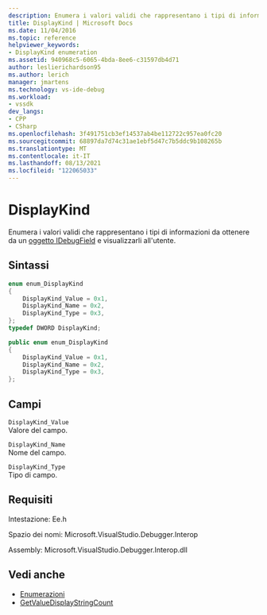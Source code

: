 ```yaml
---
description: Enumera i valori validi che rappresentano i tipi di informazioni da ottenere da un oggetto IDebugField e visualizzarli all'utente.
title: DisplayKind | Microsoft Docs
ms.date: 11/04/2016
ms.topic: reference
helpviewer_keywords:
- DisplayKind enumeration
ms.assetid: 940968c5-6065-4bda-8ee6-c31597db4d71
author: leslierichardson95
ms.author: lerich
manager: jmartens
ms.technology: vs-ide-debug
ms.workload:
- vssdk
dev_langs:
- CPP
- CSharp
ms.openlocfilehash: 3f491751cb3ef14537ab4be112722c957ea0fc20
ms.sourcegitcommit: 68897da7d74c31ae1ebf5d47c7b5ddc9b108265b
ms.translationtype: MT
ms.contentlocale: it-IT
ms.lasthandoff: 08/13/2021
ms.locfileid: "122065033"
---
```

# <a name="displaykind"></a>DisplayKind
Enumera i valori validi che rappresentano i tipi di informazioni da ottenere da un [oggetto IDebugField](../../../extensibility/debugger/reference/idebugfield.md) e visualizzarli all'utente.

## <a name="syntax"></a>Sintassi

```cpp
enum enum_DisplayKind
{
    DisplayKind_Value = 0x1,
    DisplayKind_Name = 0x2,
    DisplayKind_Type = 0x3,
};
typedef DWORD DisplayKind;
```

```csharp
public enum enum_DisplayKind
{
    DisplayKind_Value = 0x1,
    DisplayKind_Name = 0x2,
    DisplayKind_Type = 0x3,
};
```

## <a name="fields"></a>Campi
`DisplayKind_Value`\
Valore del campo.

`DisplayKind_Name`\
Nome del campo.

`DisplayKind_Type`\
Tipo di campo.

## <a name="requirements"></a>Requisiti
Intestazione: Ee.h

Spazio dei nomi: Microsoft.VisualStudio.Debugger.Interop

Assembly: Microsoft.VisualStudio.Debugger.Interop.dll

## <a name="see-also"></a>Vedi anche
- [Enumerazioni](../../../extensibility/debugger/reference/enumerations-visual-studio-debugging.md)
- [GetValueDisplayStringCount](../../../extensibility/debugger/reference/ieevisualizerservice-getvaluedisplaystringcount.md)
